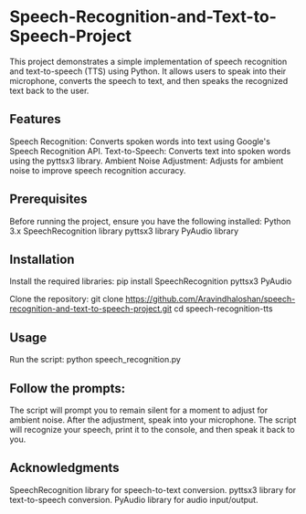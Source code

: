 # Speech-Recognition-and-Text-to-Speech-Project
This project demonstrates a simple implementation of speech recognition and text-to-speech (TTS) using Python. It allows users to speak into their microphone, converts the speech to text, and then speaks the recognized text back to the user.


## Features
Speech Recognition: Converts spoken words into text using Google's Speech Recognition API.
Text-to-Speech: Converts text into spoken words using the pyttsx3 library.
Ambient Noise Adjustment: Adjusts for ambient noise to improve speech recognition accuracy.

## Prerequisites
Before running the project, ensure you have the following installed:
Python 3.x
SpeechRecognition library
pyttsx3 library
PyAudio library

## Installation

Install the required libraries:
pip install SpeechRecognition pyttsx3 PyAudio

Clone the repository:
git clone https://github.com/Aravindhaloshan/speech-recognition-and-text-to-speech-project.git
cd speech-recognition-tts

## Usage
Run the script:
python speech_recognition.py

## Follow the prompts:

The script will prompt you to remain silent for a moment to adjust for ambient noise.
After the adjustment, speak into your microphone.
The script will recognize your speech, print it to the console, and then speak it back to you.


## Acknowledgments
SpeechRecognition library for speech-to-text conversion.
pyttsx3 library for text-to-speech conversion.
PyAudio library for audio input/output.


